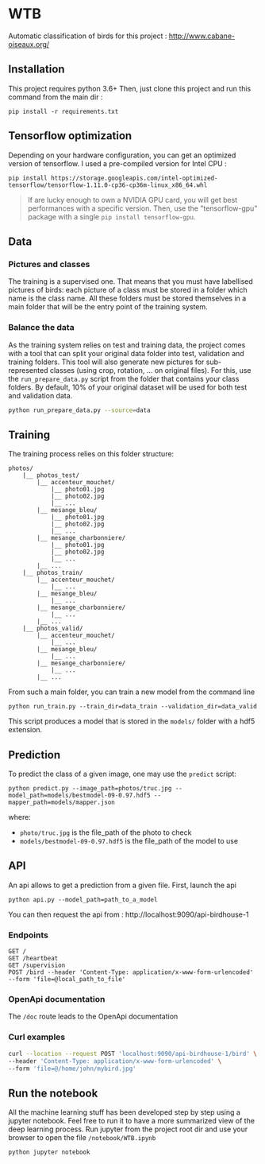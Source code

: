 # WTB
Automatic classification of birds for this project : http://www.cabane-oiseaux.org/

## Installation
This project requires python 3.6+
Then, just clone this project and run this command from the main dir :

```
pip install -r requirements.txt
```

## Tensorflow optimization
Depending on your hardware configuration, you can get an optimized version of tensorflow.
I used a pre-compiled version for Intel CPU :

```
pip install https://storage.googleapis.com/intel-optimized-tensorflow/tensorflow-1.11.0-cp36-cp36m-linux_x86_64.whl
```

> If are lucky enough to own a NVIDIA GPU card, you will get best performances with a specific version.
Then, use the "tensorflow-gpu" package with a single `pip install tensorflow-gpu`.

## Data
### Pictures and classes
The training is a supervised one. That means that you must have labellised pictures of birds: each picture of a class must be stored in a folder which name is the class name. All these folders must be stored themselves in a main folder that will be the entry point of the training system.

### Balance the data
As the training system relies on test and training data, the project comes with a tool that can split your original data folder into test, validation and training folders. This tool will also generate new pictures for sub-represented classes (using crop, rotation, ... on original files).
For this, use the `run_prepare_data.py` script from the folder that contains your class folders.
By default, 10% of your original dataset will be used for both test and validation data. 

```bash
python run_prepare_data.py --source=data
```

## Training
The training process relies on this folder structure:

```
photos/
    |__ photos_test/
        |__ accenteur_mouchet/
            |__ photo01.jpg                
            |__ photo02.jpg                
            |__ ...                
        |__ mesange_bleu/
            |__ photo01.jpg                
            |__ photo02.jpg                
            |__ ...                        
        |__ mesange_charbonniere/
            |__ photo01.jpg                
            |__ photo02.jpg                
            |__ ...                
        |__ ...
    |__ photos_train/
        |__ accenteur_mouchet/
            |__ ...                
        |__ mesange_bleu/
            |__ ...                        
        |__ mesange_charbonniere/
            |__ ...                
        |__ ...        
    |__ photos_valid/
        |__ accenteur_mouchet/
            |__ ...                
        |__ mesange_bleu/
            |__ ...                        
        |__ mesange_charbonniere/
            |__ ...                
        |__ ...
```

From such a main folder, you can train a new model from the command line

```
python run_train.py --train_dir=data_train --validation_dir=data_valid
```

This script produces a model that is stored in the `models/` folder with a hdf5 extension.

## Prediction
To predict the class of a given image, one may use the `predict` script:

```
python predict.py --image_path=photos/truc.jpg --model_path=models/bestmodel-09-0.97.hdf5 --mapper_path=models/mapper.json
```

where:
- `photo/truc.jpg` is the file_path of the photo to check
- `models/bestmodel-09-0.97.hdf5` is the file_path of the model to use

## API
An api allows to get a prediction from a given file.
First, launch the api

```
python api.py --model_path=path_to_a_model
```

You can then request the api from : http://localhost:9090/api-birdhouse-1

### Endpoints
```
GET /
GET /heartbeat
GET /supervision
POST /bird --header 'Content-Type: application/x-www-form-urlencoded' --form 'file=@local_path_to_file'
```
### OpenApi documentation
The `/doc` route leads to the OpenApi documentation

### Curl examples

```bash
curl --location --request POST 'localhost:9090/api-birdhouse-1/bird' \
--header 'Content-Type: application/x-www-form-urlencoded' \
--form 'file=@/home/john/mybird.jpg'
```

## Run the notebook
All the machine learning stuff has been developed step by step using a jupyter notebook.
Feel free to run it to have a more summarized view of the deep learning process.
Run jupyter from the project root dir and use your browser to open the file `/notebook/WTB.ipynb`
```
python jupyter notebook
```
